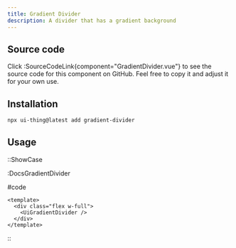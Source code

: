 ```yaml
---
title: Gradient Divider
description: A divider that has a gradient background
---
```


## Source code

Click :SourceCodeLink{component="GradientDivider.vue"} to see the source code for this component on GitHub. Feel free to copy it and adjust it for your own use.

## Installation

```bash
npx ui-thing@latest add gradient-divider
```

## Usage

::ShowCase

:DocsGradientDivider

#code

```vue [DocsGradientDivider.vue]
<template>
  <div class="flex w-full">
    <UiGradientDivider />
  </div>
</template>
```

::
